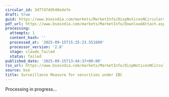 ```yaml
---
circular_id: 3d7747dd540e4efe
draft: true
guid: https://www.bseindia.com/markets/MarketInfo/DispNoticesNCirculars.aspx?Noticeid={727A8183-EE87-45FE-A327-5B3506020838}&noticeno=20250915-58&dt=09/15/2025&icount=58&totcount=66&flag=0
pdf_url: https://www.bseindia.com/markets/MarketInfo/DownloadAttach.aspx?id=20250915-58&attachedId=bdf1501e-372b-48f4-b11e-38a5db031d57
processing:
  attempts: 1
  content_hash: ''
  processed_at: '2025-09-15T15:25:23.551609'
  processor_version: '2.0'
  stage: claude_failed
  status: failed
published_date: '2025-09-15T13:44:37+00:00'
rss_url: https://www.bseindia.com/markets/MarketInfo/DispNoticesNCirculars.aspx?Noticeid={727A8183-EE87-45FE-A327-5B3506020838}&noticeno=20250915-58&dt=09/15/2025&icount=58&totcount=66&flag=0
source: bse
title: Surveillance Measure for securities under IBC
---
```


Processing in progress...